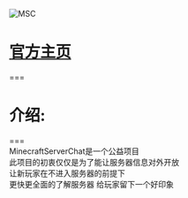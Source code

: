 ![MSC](https://ftp.bmp.ovh/imgs/2020/08/3565a01a366bbc44.png "MinecraftServerChat")  
# [**官方主页**](https://discord.gg/fSWTMj7)  
===  
# 介绍:  
===  
MinecraftServerChat是一个公益项目  
此项目的初衷仅仅是为了能让服务器信息对外开放  
让新玩家在不进入服务器的前提下  
更快更全面的了解服务器 给玩家留下一个好印象  
